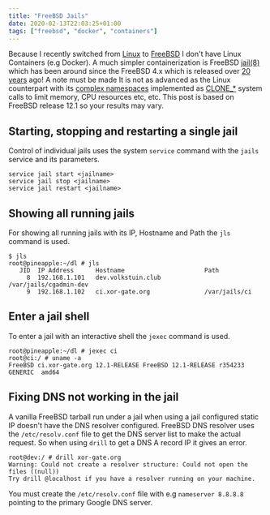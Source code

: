 ```yaml
---
title: "FreeBSD Jails"
date: 2020-02-13T22:03:25+01:00
tags: ["freebsd", "docker", "containers"]
---
```


Because I recently switched from [Linux](https://en.wikipedia.org/wiki/Linux) to [FreeBSD](https://en.wikipedia.org/wiki/FreeBSD) I don't have Linux Containers (e.g Docker). A
 much simpler containerization is FreeBSD [jail(8)](https://www.freebsd.org/cgi/man.cgi?query=jail) which has been around
since the FreeBSD 4.x which is released over [20 years](https://en.wikipedia.org/wiki/FreeBSD_version_history#FreeBSD_4) ago!
A note must be made It is not as advanced as the Linux counterpart with its [complex namespaces](https://medium.com/@teddyking/linux-namespaces-850489d3ccf) implemented as [CLONE_*](https://github.com/torvalds/linux/blob/9065e0636036e4f8a6f65f9c34ed384e4b776273/tools/include/uapi/linux/sched.h#L28-L33) system calls to limit memory, CPU resources etc, etc. This post is based on FreeBSD release 12.1 so your results may vary.

## Starting, stopping and restarting a single jail

Control of individual jails uses the system `service` command with the `jails` service and its parameters.

```
service jail start <jailname>
service jail stop <jailname>
service jail restart <jailname>
```

## Showing all running jails

For showing all running jails with its IP, Hostname and Path the `jls` command is used.

```
$ jls
root@pineapple:~/dl # jls
   JID  IP Address      Hostname                      Path
     8  192.168.1.101   dev.volkstuin.club            /var/jails/cgadmin-dev
     9  192.168.1.102   ci.xor-gate.org               /var/jails/ci
```

## Enter a jail shell

To enter a jail with an interactive shell the `jexec` command is used.

```
root@pineapple:~/dl # jexec ci
root@ci:/ # uname -a
FreeBSD ci.xor-gate.org 12.1-RELEASE FreeBSD 12.1-RELEASE r354233 GENERIC  amd64
```

## Fixing DNS not working in the jail

A vanilla FreeBSD tarball run under a jail when using a jail configured static IP doesn't
have the DNS resolver configured. FreeBSD DNS resolver uses the `/etc/resolv.conf` file to
get the DNS server list to make the actual request. So when using `drill` to get a DNS A record
IP it gives an error.

```
root@dev:/ # drill xor-gate.org
Warning: Could not create a resolver structure: Could not open the files ((null))
Try drill @localhost if you have a resolver running on your machine.
```

You must create the `/etc/resolv.conf` file with e.g `nameserver 8.8.8.8` pointing to
 the primary Google DNS server.
